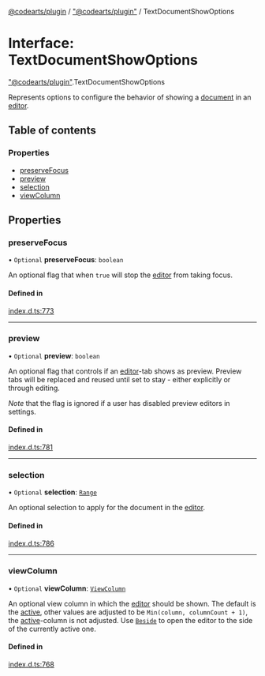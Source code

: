 [@codearts/plugin](../README.md) / ["@codearts/plugin"](../modules/_codearts_plugin_.md) / TextDocumentShowOptions

# Interface: TextDocumentShowOptions

["@codearts/plugin"](../modules/_codearts_plugin_.md).TextDocumentShowOptions

Represents options to configure the behavior of showing a [document](codearts_plugin_.TextDocument.md) in an [editor](codearts_plugin_.TextEditor.md).

## Table of contents

### Properties

- [preserveFocus](codearts_plugin_.TextDocumentShowOptions.md#preservefocus)
- [preview](codearts_plugin_.TextDocumentShowOptions.md#preview)
- [selection](codearts_plugin_.TextDocumentShowOptions.md#selection)
- [viewColumn](codearts_plugin_.TextDocumentShowOptions.md#viewcolumn)

## Properties

### preserveFocus

• `Optional` **preserveFocus**: `boolean`

An optional flag that when `true` will stop the [editor](codearts_plugin_.TextEditor.md) from taking focus.

#### Defined in

[index.d.ts:773](https://github.com/huaweicloud/cloudide-plugin-api/blob/a055dd0/index.d.ts#L773)

___

### preview

• `Optional` **preview**: `boolean`

An optional flag that controls if an [editor](codearts_plugin_.TextEditor.md)-tab shows as preview. Preview tabs will
be replaced and reused until set to stay - either explicitly or through editing.

*Note* that the flag is ignored if a user has disabled preview editors in settings.

#### Defined in

[index.d.ts:781](https://github.com/huaweicloud/cloudide-plugin-api/blob/a055dd0/index.d.ts#L781)

___

### selection

• `Optional` **selection**: [`Range`](../classes/codearts_plugin_.Range.md)

An optional selection to apply for the document in the [editor](codearts_plugin_.TextEditor.md).

#### Defined in

[index.d.ts:786](https://github.com/huaweicloud/cloudide-plugin-api/blob/a055dd0/index.d.ts#L786)

___

### viewColumn

• `Optional` **viewColumn**: [`ViewColumn`](../enums/codearts_plugin_.ViewColumn.md)

An optional view column in which the [editor](codearts_plugin_.TextEditor.md) should be shown.
The default is the [active](../enums/codearts_plugin_.ViewColumn.md#active), other values are adjusted to
be `Min(column, columnCount + 1)`, the [active](../enums/codearts_plugin_.ViewColumn.md#active)-column is
not adjusted. Use [`Beside`](../enums/codearts_plugin_.ViewColumn.md#beside) to open the
editor to the side of the currently active one.

#### Defined in

[index.d.ts:768](https://github.com/huaweicloud/cloudide-plugin-api/blob/a055dd0/index.d.ts#L768)
